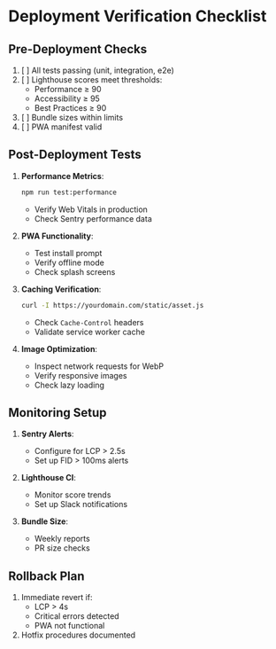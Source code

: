 # Deployment Verification Checklist

## Pre-Deployment Checks
1. [ ] All tests passing (unit, integration, e2e)
2. [ ] Lighthouse scores meet thresholds:
   - Performance ≥ 90
   - Accessibility ≥ 95  
   - Best Practices ≥ 90
3. [ ] Bundle sizes within limits
4. [ ] PWA manifest valid

## Post-Deployment Tests
1. **Performance Metrics**:
   ```bash
   npm run test:performance
   ```
   - Verify Web Vitals in production
   - Check Sentry performance data

2. **PWA Functionality**:
   - Test install prompt
   - Verify offline mode
   - Check splash screens

3. **Caching Verification**:
   ```bash
   curl -I https://yourdomain.com/static/asset.js
   ```
   - Check `Cache-Control` headers
   - Validate service worker cache

4. **Image Optimization**:
   - Inspect network requests for WebP
   - Verify responsive images
   - Check lazy loading

## Monitoring Setup
1. **Sentry Alerts**:
   - Configure for LCP > 2.5s
   - Set up FID > 100ms alerts

2. **Lighthouse CI**:
   - Monitor score trends
   - Set up Slack notifications

3. **Bundle Size**:
   - Weekly reports
   - PR size checks

## Rollback Plan
1. Immediate revert if:
   - LCP > 4s
   - Critical errors detected
   - PWA not functional
2. Hotfix procedures documented